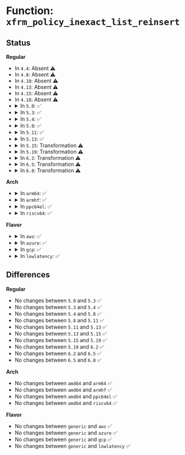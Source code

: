 # Function: <code>xfrm_policy_inexact_list_reinsert</code>

## Status
<b>Regular</b>
<ul>
<li>
In <code>4.4</code>: Absent ⚠️
</li>
<li>
In <code>4.8</code>: Absent ⚠️
</li>
<li>
In <code>4.10</code>: Absent ⚠️
</li>
<li>
In <code>4.13</code>: Absent ⚠️
</li>
<li>
In <code>4.15</code>: Absent ⚠️
</li>
<li>
In <code>4.18</code>: Absent ⚠️
</li>
<li>
<details>
<summary>In <code>5.0</code>: ✅</summary>

```c
void xfrm_policy_inexact_list_reinsert(struct net *net, struct xfrm_pol_inexact_node *n, u16 family);
```

**Collision:** Unique Static

**Inline:** No

**Transformation:** False

**Instances:**

```
In net/xfrm/xfrm_policy.c (ffffffff8197cbc0)
Location: net/xfrm/xfrm_policy.c:821
Inline: False
```
**Symbols:**

```
ffffffff8197cbc0-ffffffff8197cd7b: xfrm_policy_inexact_list_reinsert (STB_LOCAL)
```
</details>
</li>
<li>
<details>
<summary>In <code>5.3</code>: ✅</summary>

```c
void xfrm_policy_inexact_list_reinsert(struct net *net, struct xfrm_pol_inexact_node *n, u16 family);
```

**Collision:** Unique Static

**Inline:** No

**Transformation:** False

**Instances:**

```
In net/xfrm/xfrm_policy.c (ffffffff819e5f90)
Location: net/xfrm/xfrm_policy.c:823
Inline: False
```
**Symbols:**

```
ffffffff819e5f90-ffffffff819e6136: xfrm_policy_inexact_list_reinsert (STB_LOCAL)
```
</details>
</li>
<li>
<details>
<summary>In <code>5.4</code>: ✅</summary>

```c
void xfrm_policy_inexact_list_reinsert(struct net *net, struct xfrm_pol_inexact_node *n, u16 family);
```

**Collision:** Unique Static

**Inline:** No

**Transformation:** False

**Instances:**

```
In net/xfrm/xfrm_policy.c (ffffffff81a1cf80)
Location: net/xfrm/xfrm_policy.c:825
Inline: False
```
**Symbols:**

```
ffffffff81a1cf80-ffffffff81a1d126: xfrm_policy_inexact_list_reinsert (STB_LOCAL)
```
</details>
</li>
<li>
<details>
<summary>In <code>5.8</code>: ✅</summary>

```c
void xfrm_policy_inexact_list_reinsert(struct net *net, struct xfrm_pol_inexact_node *n, u16 family);
```

**Collision:** Unique Static

**Inline:** No

**Transformation:** False

**Instances:**

```
In net/xfrm/xfrm_policy.c (ffffffff81b0e660)
Location: net/xfrm/xfrm_policy.c:828
Inline: False
Direct callers:
  - net/xfrm/xfrm_policy.c:xfrm_policy_inexact_node_reinsert
```
**Symbols:**

```
ffffffff81b0e660-ffffffff81b0e815: xfrm_policy_inexact_list_reinsert (STB_LOCAL)
```
</details>
</li>
<li>
<details>
<summary>In <code>5.11</code>: ✅</summary>

```c
void xfrm_policy_inexact_list_reinsert(struct net *net, struct xfrm_pol_inexact_node *n, u16 family);
```

**Collision:** Unique Static

**Inline:** No

**Transformation:** False

**Instances:**

```
In net/xfrm/xfrm_policy.c (ffffffff81b1bf80)
Location: net/xfrm/xfrm_policy.c:838
Inline: False
Direct callers:
  - net/xfrm/xfrm_policy.c:xfrm_policy_inexact_node_reinsert
```
**Symbols:**

```
ffffffff81b1bf80-ffffffff81b1c135: xfrm_policy_inexact_list_reinsert (STB_LOCAL)
```
</details>
</li>
<li>
<details>
<summary>In <code>5.13</code>: ✅</summary>

```c
void xfrm_policy_inexact_list_reinsert(struct net *net, struct xfrm_pol_inexact_node *n, u16 family);
```

**Collision:** Unique Static

**Inline:** No

**Transformation:** False

**Instances:**

```
In net/xfrm/xfrm_policy.c (ffffffff81b09c70)
Location: net/xfrm/xfrm_policy.c:837
Inline: False
Direct callers:
  - net/xfrm/xfrm_policy.c:xfrm_policy_inexact_node_merge
  - net/xfrm/xfrm_policy.c:xfrm_policy_inexact_node_merge
```
**Symbols:**

```
ffffffff81b09c70-ffffffff81b09e25: xfrm_policy_inexact_list_reinsert (STB_LOCAL)
```
</details>
</li>
<li>
<details>
<summary>In <code>5.15</code>: Transformation ⚠️</summary>

```c
void xfrm_policy_inexact_list_reinsert(struct net *net, struct xfrm_pol_inexact_node *n, u16 family);
```

**Collision:** Unique Static

**Inline:** No

**Transformation:** True

**Instances:**

```
In net/xfrm/xfrm_policy.c (0)
Location: net/xfrm/xfrm_policy.c:839
Inline: False
Direct callers:
  - net/xfrm/xfrm_policy.c:xfrm_policy_inexact_node_merge
  - net/xfrm/xfrm_policy.c:xfrm_policy_inexact_node_merge
```
**Symbols:**

```
ffffffff81bcd510-ffffffff81bcd6c4: xfrm_policy_inexact_list_reinsert (STB_LOCAL)
ffffffff81d3ed44-ffffffff81d3ed59: xfrm_policy_inexact_list_reinsert.cold (STB_LOCAL)
```
</details>
</li>
<li>
<details>
<summary>In <code>5.19</code>: Transformation ⚠️</summary>

```c
void xfrm_policy_inexact_list_reinsert(struct net *net, struct xfrm_pol_inexact_node *n, u16 family);
```

**Collision:** Unique Static

**Inline:** No

**Transformation:** True

**Instances:**

```
In net/xfrm/xfrm_policy.c (0)
Location: net/xfrm/xfrm_policy.c:839
Inline: False
Direct callers:
  - net/xfrm/xfrm_policy.c:xfrm_policy_inexact_node_merge
  - net/xfrm/xfrm_policy.c:xfrm_policy_inexact_node_merge
```
**Symbols:**

```
ffffffff81d634d0-ffffffff81d636bd: xfrm_policy_inexact_list_reinsert (STB_LOCAL)
ffffffff81f0b68d-ffffffff81f0b6a2: xfrm_policy_inexact_list_reinsert.cold (STB_LOCAL)
```
</details>
</li>
<li>
<details>
<summary>In <code>6.2</code>: Transformation ⚠️</summary>

```c
void xfrm_policy_inexact_list_reinsert(struct net *net, struct xfrm_pol_inexact_node *n, u16 family);
```

**Collision:** Unique Static

**Inline:** No

**Transformation:** True

**Instances:**

```
In net/xfrm/xfrm_policy.c (0)
Location: net/xfrm/xfrm_policy.c:840
Inline: False
Direct callers:
  - net/xfrm/xfrm_policy.c:xfrm_policy_inexact_node_merge
  - net/xfrm/xfrm_policy.c:xfrm_policy_inexact_node_merge
```
**Symbols:**

```
ffffffff81f2e180-ffffffff81f2e388: xfrm_policy_inexact_list_reinsert (STB_LOCAL)
ffffffff820b2ecb-ffffffff820b2ee0: xfrm_policy_inexact_list_reinsert.cold (STB_LOCAL)
```
</details>
</li>
<li>
<details>
<summary>In <code>6.5</code>: Transformation ⚠️</summary>

```c
void xfrm_policy_inexact_list_reinsert(struct net *net, struct xfrm_pol_inexact_node *n, u16 family);
```

**Collision:** Unique Static

**Inline:** No

**Transformation:** True

**Instances:**

```
In net/xfrm/xfrm_policy.c (0)
Location: net/xfrm/xfrm_policy.c:840
Inline: False
Direct callers:
  - net/xfrm/xfrm_policy.c:xfrm_policy_inexact_node_merge
  - net/xfrm/xfrm_policy.c:xfrm_policy_inexact_node_merge
```
**Symbols:**

```
ffffffff81f8dd40-ffffffff81f8df48: xfrm_policy_inexact_list_reinsert (STB_LOCAL)
ffffffff821340c9-ffffffff821340de: xfrm_policy_inexact_list_reinsert.cold (STB_LOCAL)
```
</details>
</li>
<li>
<details>
<summary>In <code>6.8</code>: Transformation ⚠️</summary>

```c
void xfrm_policy_inexact_list_reinsert(struct net *net, struct xfrm_pol_inexact_node *n, u16 family);
```

**Collision:** Unique Static

**Inline:** No

**Transformation:** True

**Instances:**

```
In net/xfrm/xfrm_policy.c (0)
Location: net/xfrm/xfrm_policy.c:855
Inline: False
Direct callers:
  - net/xfrm/xfrm_policy.c:xfrm_policy_inexact_node_merge
  - net/xfrm/xfrm_policy.c:xfrm_policy_inexact_node_merge
```
**Symbols:**

```
ffffffff8205bac0-ffffffff8205bcce: xfrm_policy_inexact_list_reinsert (STB_LOCAL)
ffffffff82215cd0-ffffffff82215ce4: xfrm_policy_inexact_list_reinsert.cold (STB_LOCAL)
```
</details>
</li>
</ul>
<b>Arch</b>
<ul>
<li>
<details>
<summary>In <code>arm64</code>: ✅</summary>

```c
void xfrm_policy_inexact_list_reinsert(struct net *net, struct xfrm_pol_inexact_node *n, u16 family);
```

**Collision:** Unique Static

**Inline:** No

**Transformation:** False

**Instances:**

```
In net/xfrm/xfrm_policy.c (ffff800010cd8ee8)
Location: net/xfrm/xfrm_policy.c:825
Inline: False
```
**Symbols:**

```
ffff800010cd8ee8-ffff800010cd9090: xfrm_policy_inexact_list_reinsert (STB_LOCAL)
```
</details>
</li>
<li>
<details>
<summary>In <code>armhf</code>: ✅</summary>

```c
void xfrm_policy_inexact_list_reinsert(struct net *net, struct xfrm_pol_inexact_node *n, u16 family);
```

**Collision:** Unique Static

**Inline:** No

**Transformation:** False

**Instances:**

```
In net/xfrm/xfrm_policy.c (c0de32e0)
Location: net/xfrm/xfrm_policy.c:825
Inline: False
```
**Symbols:**

```
c0de32e0-c0de3510: xfrm_policy_inexact_list_reinsert (STB_LOCAL)
```
</details>
</li>
<li>
<details>
<summary>In <code>ppc64el</code>: ✅</summary>

```c
void xfrm_policy_inexact_list_reinsert(struct net *net, struct xfrm_pol_inexact_node *n, u16 family);
```

**Collision:** Unique Static

**Inline:** No

**Transformation:** False

**Instances:**

```
In net/xfrm/xfrm_policy.c (c000000000dfa220)
Location: net/xfrm/xfrm_policy.c:825
Inline: False
```
**Symbols:**

```
c000000000dfa220-c000000000dfa468: xfrm_policy_inexact_list_reinsert (STB_LOCAL)
```
</details>
</li>
<li>
<details>
<summary>In <code>riscv64</code>: ✅</summary>

```c
void xfrm_policy_inexact_list_reinsert(struct net *net, struct xfrm_pol_inexact_node *n, u16 family);
```

**Collision:** Unique Static

**Inline:** No

**Transformation:** False

**Instances:**

```
In net/xfrm/xfrm_policy.c (ffffffe0008293b6)
Location: net/xfrm/xfrm_policy.c:825
Inline: False
```
**Symbols:**

```
ffffffe0008293b6-ffffffe00082950a: xfrm_policy_inexact_list_reinsert (STB_LOCAL)
```
</details>
</li>
</ul>
<b>Flavor</b>
<ul>
<li>
<details>
<summary>In <code>aws</code>: ✅</summary>

```c
void xfrm_policy_inexact_list_reinsert(struct net *net, struct xfrm_pol_inexact_node *n, u16 family);
```

**Collision:** Unique Static

**Inline:** No

**Transformation:** False

**Instances:**

```
In net/xfrm/xfrm_policy.c (ffffffff819bc610)
Location: net/xfrm/xfrm_policy.c:825
Inline: False
```
**Symbols:**

```
ffffffff819bc610-ffffffff819bc7b6: xfrm_policy_inexact_list_reinsert (STB_LOCAL)
```
</details>
</li>
<li>
<details>
<summary>In <code>azure</code>: ✅</summary>

```c
void xfrm_policy_inexact_list_reinsert(struct net *net, struct xfrm_pol_inexact_node *n, u16 family);
```

**Collision:** Unique Static

**Inline:** No

**Transformation:** False

**Instances:**

```
In net/xfrm/xfrm_policy.c (ffffffff81979400)
Location: net/xfrm/xfrm_policy.c:825
Inline: False
```
**Symbols:**

```
ffffffff81979400-ffffffff819795a6: xfrm_policy_inexact_list_reinsert (STB_LOCAL)
```
</details>
</li>
<li>
<details>
<summary>In <code>gcp</code>: ✅</summary>

```c
void xfrm_policy_inexact_list_reinsert(struct net *net, struct xfrm_pol_inexact_node *n, u16 family);
```

**Collision:** Unique Static

**Inline:** No

**Transformation:** False

**Instances:**

```
In net/xfrm/xfrm_policy.c (ffffffff81a27090)
Location: net/xfrm/xfrm_policy.c:825
Inline: False
```
**Symbols:**

```
ffffffff81a27090-ffffffff81a27236: xfrm_policy_inexact_list_reinsert (STB_LOCAL)
```
</details>
</li>
<li>
<details>
<summary>In <code>lowlatency</code>: ✅</summary>

```c
void xfrm_policy_inexact_list_reinsert(struct net *net, struct xfrm_pol_inexact_node *n, u16 family);
```

**Collision:** Unique Static

**Inline:** No

**Transformation:** False

**Instances:**

```
In net/xfrm/xfrm_policy.c (ffffffff81a326c0)
Location: net/xfrm/xfrm_policy.c:825
Inline: False
```
**Symbols:**

```
ffffffff81a326c0-ffffffff81a32866: xfrm_policy_inexact_list_reinsert (STB_LOCAL)
```
</details>
</li>
</ul>

## Differences
<b>Regular</b>
<ul>
<li>
No changes between <code>5.0</code> and <code>5.3</code> ✅
</li>
<li>
No changes between <code>5.3</code> and <code>5.4</code> ✅
</li>
<li>
No changes between <code>5.4</code> and <code>5.8</code> ✅
</li>
<li>
No changes between <code>5.8</code> and <code>5.11</code> ✅
</li>
<li>
No changes between <code>5.11</code> and <code>5.13</code> ✅
</li>
<li>
No changes between <code>5.13</code> and <code>5.15</code> ✅
</li>
<li>
No changes between <code>5.15</code> and <code>5.19</code> ✅
</li>
<li>
No changes between <code>5.19</code> and <code>6.2</code> ✅
</li>
<li>
No changes between <code>6.2</code> and <code>6.5</code> ✅
</li>
<li>
No changes between <code>6.5</code> and <code>6.8</code> ✅
</li>
</ul>
<b>Arch</b>
<ul>
<li>
No changes between <code>amd64</code> and <code>arm64</code> ✅
</li>
<li>
No changes between <code>amd64</code> and <code>armhf</code> ✅
</li>
<li>
No changes between <code>amd64</code> and <code>ppc64el</code> ✅
</li>
<li>
No changes between <code>amd64</code> and <code>riscv64</code> ✅
</li>
</ul>
<b>Flavor</b>
<ul>
<li>
No changes between <code>generic</code> and <code>aws</code> ✅
</li>
<li>
No changes between <code>generic</code> and <code>azure</code> ✅
</li>
<li>
No changes between <code>generic</code> and <code>gcp</code> ✅
</li>
<li>
No changes between <code>generic</code> and <code>lowlatency</code> ✅
</li>
</ul>

